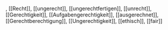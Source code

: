 , [[Recht]], [[ungerecht]], [[ungerechtfertigen]], [[unrecht]], [[Gerechtigkeit]], [[Aufgabengerechtigkeit]], [[ausgerechnet]], [[Gerechtberechtigung]], [[Ungerechtigkeit]], [[ethisch]], [[fair]]